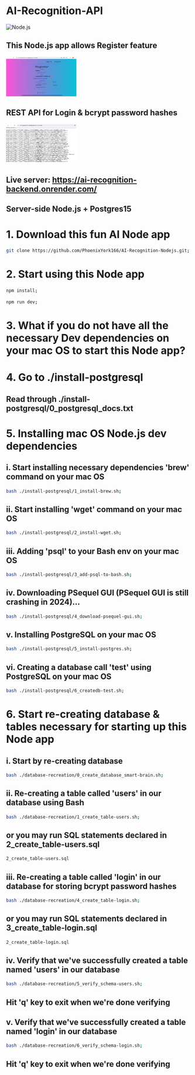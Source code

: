 # AI-Recognition-API

![Node.js](https://qph.cf2.quoracdn.net/main-qimg-5450bd03a18170c9dec7e904ce7029e8)

## This Node.js app allows Register feature
<img alt="Register" src="./images/ai-fullstack-register.jpeg" style="aspect-ratio: 16/9; margin: 0 auto; max-width: 20vw;">

## REST API for Login & bcrypt password hashes
<img alt="REST-API" src="./images/ai-fullstack-nodeapi.jpeg" style="aspect-ratio: 16/9; margin: 0 auto; max-width: 20vw;">

## Live server: https://ai-recognition-backend.onrender.com/

## Server-side Node.js + Postgres15

# 1. Download this fun AI Node app
```bash
git clone https://github.com/PhoenixYork166/AI-Recognition-Nodejs.git;
```

# 2. Start using this Node app
```bash
npm install;
```

```bash
npm run dev;
```

# 3. What if you do not have all the necessary Dev dependencies on your mac OS to start this Node app?

# 4. Go to ./install-postgresql
## Read through ./install-postgresql/0_postgresql_docs.txt

# 5. Installing mac OS Node.js dev dependencies
## i. Start installing necessary dependencies 'brew' command on your mac OS
```bash
bash ./install-postgresql/1_install-brew.sh;
```

## ii. Start installing 'wget' command on your mac OS
```bash
bash ./install-postgresql/2_install-wget.sh;
```

## iii. Adding 'psql' to your Bash env on your mac OS
```bash
bash ./install-postgresql/3_add-psql-to-bash.sh;
```

## iv. Downloading PSequel GUI (PSequel GUI is still crashing in 2024)...
```bash
bash ./install-postgresql/4_download-psequel-gui.sh;
```

## v. Installing PostgreSQL on your mac OS
```bash
bash ./install-postgresql/5_install-postgres.sh;
```

## vi. Creating a database call 'test' using PostgreSQL on your mac OS
```bash
bash ./install-postgresql/6_createdb-test.sh;
```

# 6. Start re-creating database & tables necessary for starting up this Node app

## i. Start by re-creating database
```bash
bash ./database-recreation/0_create_database_smart-brain.sh;
```

## ii. Re-creating a table called 'users' in our database using Bash
```bash
bash ./database-recreation/1_create_table-users.sh;
```
## or you may run SQL statements declared in 2_create_table-users.sql
```bash
2_create_table-users.sql
```

## iii. Re-creating a table called 'login' in our database for storing bcrypt password hashes
```bash
bash ./database-recreation/4_create_table-login.sh;
```
## or you may run SQL statements declared in 3_create_table-login.sql
```bash
2_create_table-login.sql
```

## iv. Verify that we've successfully created a table named 'users' in our database
```bash
bash ./database-recreation/5_verify_schema-users.sh;
```
## Hit 'q' key to exit when we're done verifying

## v. Verify that we've successfully created a table named 'login' in our database
```bash
bash ./database-recreation/6_verify_schema-login.sh;
```
## Hit 'q' key to exit when we're done verifying
